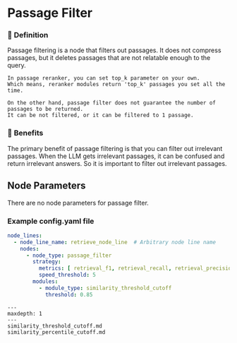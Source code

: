 # Passage Filter

### 🔎 **Definition**

Passage filtering is a node that filters out passages.
It does not compress passages, but it deletes passages that are not relatable enough to the query.

```{admonition} What is difference between Passage Filter and Passage Reranker?
In passage reranker, you can set top_k parameter on your own.
Which means, reranker modules return 'top_k' passages you set all the time.

On the other hand, passage filter does not guarantee the number of passages to be returned.
It can be not filtered, or it can be filtered to 1 passage. 
```

### 🤸 **Benefits**

The primary benefit of passage filtering is that you can filter out irrelevant passages.
When the LLM gets irrelevant passages, it can be confused and return irrelevant answers.
So it is important to filter out irrelevant passages.

## **Node Parameters**

There are no node parameters for passage filter.

### Example config.yaml file

```yaml
node_lines:
  - node_line_name: retrieve_node_line  # Arbitrary node line name
    nodes:
      - node_type: passage_filter
        strategy:
          metrics: [ retrieval_f1, retrieval_recall, retrieval_precision ]
          speed_threshold: 5
        modules:
          - module_type: similarity_threshold_cutoff
            threshold: 0.85
```

```{toctree}
---
maxdepth: 1
---
similarity_threshold_cutoff.md
similarity_percentile_cutoff.md
```
